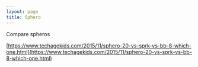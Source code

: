 ```yaml
---
layout: page
title: Sphero
---
```


Compare spheros

[https://www.techagekids.com/2015/11/sphero-20-vs-sprk-vs-bb-8-which-one.html](https://www.techagekids.com/2015/11/sphero-20-vs-sprk-vs-bb-8-which-one.html)